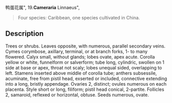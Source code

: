 鸭蛋花属",
19.**Cameraria** Linnaeus",

> Four species: Caribbean, one species cultivated in China.

## Description
Trees or shrubs. Leaves opposite, with numerous, parallel secondary veins. Cymes corymbose, axillary, terminal, or at branch forks, 1- to many flowered. Calyx small, without glands; lobes ovate, apex acute. Corolla yellow or white, funnelform or salverform; tube long, cylindric, swollen on 1 side at base or apex, throat not scaly; lobes unequal sided, overlapping to left. Stamens inserted above middle of corolla tube; anthers subsessile, acuminate, free from pistil head, exserted or included, connective extending into a long, bristly appendage. Ovaries 2, distinct; ovules numerous on each placenta. Style short or long, filiform; pistil head conical, 2-partite. Follicles 2, samaroid, reflexed or horizontal, obtuse. Seeds numerous, ovate.
